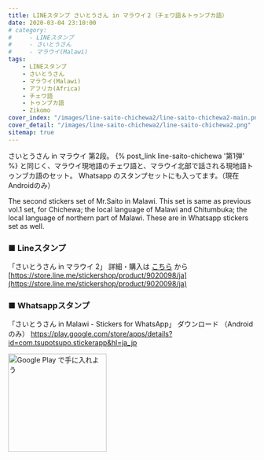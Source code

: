 ```yaml
---
title: LINEスタンプ さいとうさん in マラウイ２（チェワ語＆トゥンブカ語）
date: 2020-03-04 23:10:00
# category:
#     - LINEスタンプ
#     - さいとうさん
#     - マラウイ(Malawi)
tags:
    - LINEスタンプ
    - さいとうさん
    - マラウイ(Malawi)
    - アフリカ(Africa)
    - チェワ語
    - トゥンブカ語
    - Zikomo
cover_index: "/images/line-saito-chichewa2/line-saito-chichewa2-main.png"
cover_detail: "/images/line-saito-chichewa2/line-saito-chichewa2.png"
sitemap: true
---
```


さいとうさん in マラウイ 第2段。
{% post_link line-saito-chichewa '第1弾' %} と同じく、マラウイ現地語のチェワ語と、マラウイ北部で話される現地語トゥンブカ語のセット。
Whatsapp のスタンプセットにも入ってます。（現在Androidのみ）

The second stickers set of Mr.Saito in Malawi. This set is same as previous vol.1 set, for Chichewa; the local language of Malawi and Chitumbuka; the local language of northern part of Malawi.
These are in Whatsapp stickers set as well.


### ■ Lineスタンプ

「さいとうさん in マラウイ 2」
詳細・購入は [こちら](https://store.line.me/stickershop/product/9020098/ja) から
[https://store.line.me/stickershop/product/9020098/ja](https://store.line.me/stickershop/product/9020098/ja)


### ■ Whatsappスタンプ

「さいとうさん in Malawi - Stickers for WhatsApp」
ダウンロード （Androidのみ）
https://play.google.com/store/apps/details?id=com.tsupotsupo.stickerapp&hl=ja_jp

<a href='https://play.google.com/store/apps/details?id=com.tsupotsupo.stickerapp&hl=ja_jp&pcampaignid=pcampaignidMKT-Other-global-all-co-prtnr-py-PartBadge-Mar2515-1'><img alt='Google Play で手に入れよう' src='https://play.google.com/intl/ja/badges/static/images/badges/ja_badge_web_generic.png' style="width:200px" /></a>


